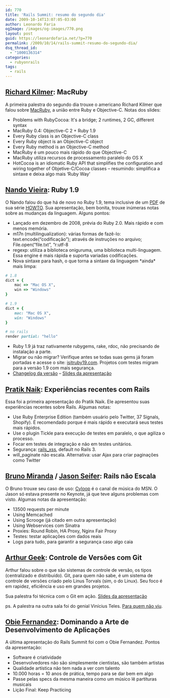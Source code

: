 ```yaml
---
id: 770
title: 'Rails Summit: resumo do segundo dia'
date: 2009-10-14T13:07:05-03:00
author: Leonardo Faria
ogImage: /images/og-images/770.png
layout: post
guid: https://leonardofaria.net/?p=770
permalink: /2009/10/14/rails-summit-resumo-do-segundo-dia/
dsq_thread_id:
  - "1000136314"
categories:
  - rubyonrails
tags:
  - rails
---
```

## [Richard Kilmer](http://twitter.com/rich_kilmer): MacRuby

A primeira palestra do segundo dia trouxe o americano Richard Kilmer que falou sobre [MacRuby](http://www.macruby.org), a união entre Ruby e Objective-C. Notas dos slides:

* Problems with RubyCocoa: It's a bridge; 2 runtimes, 2 GC, different syntax
* MacRuby 0.4: Objective-C 2 + Ruby 1.9
* Every Ruby class is an Objective-C class
* Every Ruby object is an Objective-C object
* Every Ruby method is an Objective-C method
* MacRuby é um pouco mais rápido do que Objective-C
* MacRuby utiliza recursos de processamento paralelo do OS X
* HotCocoa is an idiomatic Ruby API that simplifies the configuration and wiring together of Objetive-C/Cocoa classes – resumindo: simplifica a sintaxe e deixa algo mais &#8216;Ruby Way'

## [Nando Vieira](http://www.twitter.com/fnando): Ruby 1.9

O Nando falou do que há de novo no Ruby 1.9, tema inclusive de um [PDF](http://howtocode.com.br/o-que-mudou-no-ruby-19) de sua série [HOWTO](http://howtocode.com.br/). Sua apresentação, bem bonita, trouxe inúmeras notas sobre as mudanças da linguagem. Alguns pontos:  
<!--more-->

* Lançado em dezembro de 2008, prévia do Ruby 2.0. Mais rápido e com menos memória.
* m17n (multilingualization): várias formas de fazê-lo: text.encode(&#8220;codificação&#8221;); através de instruções no arquivo; File.open(&#8220;file.txt&#8221;, &#8220;r:utf-8
* regexp: utiliza a biblioteca oniguruma, uma biblioteca multi-linguagem. Essa engine é mais rápida e suporta variadas codificações.
* Nova sintaxe para hash, o que torna a sintaxe da linguagem \*ainda\* mais limpa:

```ruby
# 1.8
dict = {
	mac => "Mac OS X",
	win => "Windows"
}

# 1.9
dict = {
	mac: "Mac OS X",
	win: "Windows"
}

# no rails
render partial: "hello"
```

* Ruby 1.9 já traz nativamente rubygems, rake, rdoc, não precisando de instalação a parte.
* Migrar ou não migrar? Verifique antes se todas suas gems já foram portadas e acesse o site: [isitruby19.com](http://isitruby19.com). Projetos com testes migram para a versão 1.9 com mais segurança.
* [Changelog da versão](http://svn.ruby-lang.org/repos/ruby/tags/v1_9_1_0/NEWS) – [Slides da apresentação](http://simplesideias.com.br/rails-summit-o-que-mudou-no-ruby-1-9/)

## [Pratik Naik](http://twitter.com/lifo): Experiências recentes com Rails

Essa foi a primeira apresentação do Pratik Naik. Ele apresentou suas experiências recentes sobre Rails. Algumas notas:

* Use Ruby Enterprise Edition (também usuário pelo Twitter, 37 Signals, Shopify). É recomendado porque é mais rápido e executará seus testes mais rápidos.
* Use o plugin Tickle para execução de testes em paralelo, o que agiliza o processo.
* Focar em testes de integração e não em testes unitários.
* Segurança: [rails_xss](http://github.com/NZKoz/rails_xss), default no Rails 3.
* will_paginate não escala. Alternativa: usar Ajax para criar paginações como Twitter

## [Bruno Miranda](http://www.twitter.com/brupm) / [Jason Seifer](http://www.twitter.com/jseifer): Rails não Escala

O Bruno trouxe seu caso de uso: [Cyloop](http://br.msn.cyloop.com/) é o canal de música do MSN. O Jason só estava presente no Keynote, já que teve alguns problemas com visto. Algumas notas da apresentação:

* 13500 requests per minute
* Using Memcached
* Using Scrooge (já citado em outra apresentação)
* Using Webservices com Sinatra
* Proxies: Round Robin, HA Proxy, Nginx Fair Proxy
* Testes: testar aplicações com dados reais
* Logs para tudo, para garantir a segurança caso algo caia

## [Arthur Geek](http://twitter.com/arthurgeek): Controle de Versões com Git

Arthur falou sobre o que são sistemas de controle de versão, os tipos (centralizado e distribuído). Git, para quem não sabe, é um sistema de controle de versões criado pelo Linus Torvals (sim, o do Linux). Seu foco é em rapidez, eficiência e uso em grandes projetos.

Sua palestra foi técnica com o Git em ação. [Slides da apresentação](http://www.slideshare.net/arthurgeek/git-controle-de-verses-do-jeito-certo)

ps. A palestra na outra sala foi do genial Vinícius Teles. [Para quem não viu](http://blog.improveit.com.br/articles/2009/10/19/palestra-no-rails-summit-2009).

## [Obie Fernandez](http://twitter.com/obie): Dominando a Arte de Desenvolvimento de Aplicações

A última apresentação do Rails Summit foi com o Obie Fernandez. Pontos da apresentação:

* Software é criatividade
* Desenvolvedores não são simplesmente cientistas, são também artistas
* Qualidade artística não tem nada a ver com talento
* 10.000 horas = 10 anos de prática, tempo para se dar bem em algo
* Passe pelas specs da mesma maneira como um músico lê partituras musicais
* Lição Final: Keep Practicing
